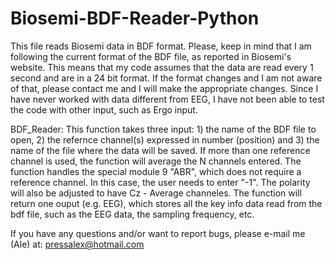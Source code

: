 # Biosemi-BDF-Reader-Python
This file reads Biosemi data in BDF format. Please, keep in mind that I am following the current format of the BDF file, as reported in Biosemi's website. This means that my code assumes that the data are read every 1 second and are in a 24 bit format. If the format changes and I am not aware of that, please contact me and I will make the appropriate changes. Since I have never worked with data different from EEG, I have not been able to test the code with other input, such as Ergo input.

BDF_Reader: This function takes three input: 1) the name of the BDF file to open, 2) the refernce channel(s) expressed in number (position) and 3) the name of the file where the data will be saved. If more than one reference channel is used, the function will average the N channels entered. The function handles the special module 9 "ABR", which does not require a reference channel. In this case, the user needs to enter "-1". The polarity will also be adjusted to have Cz - Average channeles. The function will return one ouput (e.g. EEG), which stores all the key info data read from the bdf file, such as the EEG data, the sampling frequency, etc.

If you have any questions and/or want to report bugs, please e-mail me (Ale) at: pressalex@hotmail.com
